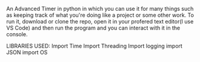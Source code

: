 An Advanced Timer in python in which you can use it for many things such as keeping track of what you're doing like a project or some other work. To run it, download or clone the repo, open it in your profered text editor(I use VS Code) and then run the program and you can interact with it in the console.

LIBRARIES USED: 
Import Time
Import Threading
Import logging 
import JSON 
import OS
